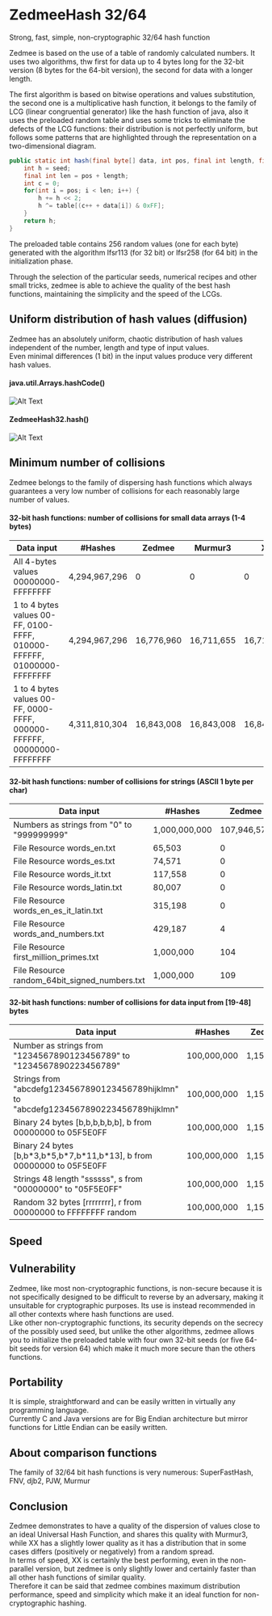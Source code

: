 # ZedmeeHash 32/64
Strong, fast, simple, non-cryptographic 32/64 hash function  

Zedmee is based on the use of a table of randomly calculated numbers. It uses two algorithms, thw first for data up to 4 bytes long for the 32-bit version (8 bytes for the 64-bit version), the second for data with a longer length.  

The first algorithm is based on bitwise operations and values substitution, the second one is a multiplicative hash function, it belongs to the family of LCG (linear congruential generator) like the hash function of java, also it uses the preloaded random table and uses some tricks to eliminate the defects of the LCG functions: their distribution is not perfectly uniform, but follows some patterns that are highlighted through the representation on a two-dimensional diagram.  

```java
public static int hash(final byte[] data, int pos, final int length, final int seed, final int[] table) {
	int h = seed;
	final int len = pos + length;
	int c = 0;
	for(int i = pos; i < len; i++) {
		h += h << 2; 
		h ^= table[(c++ + data[i]) & 0xFF];
	}
	return h;
}
```
  
The preloaded table contains 256 random values (one for each byte) generated with the algorithm lfsr113 (for 32 bit) or lfsr258 (for 64 bit) in the initialization phase.  

Through the selection of the particular seeds, numerical recipes and other small tricks, zedmee is able to achieve the quality of the best hash functions, maintaining the simplicity and the speed of the LCGs.  

## Uniform distribution of hash values (diffusion)
Zedmee has an absolutely uniform, chaotic distribution of hash values independent of the number, length and type of input values.  
Even minimal differences (1 bit) in the input values produce very different hash values.  

#### java.util.Arrays.hashCode()
![Alt Text](https://raw.githubusercontent.com/matteo65/ZedmeeHash/main/Resource/java_hash.png)
  
#### ZedmeeHash32.hash()
![Alt Text](https://raw.githubusercontent.com/matteo65/ZedmeeHash/main/Resource/zmh_distributions.png)

## Minimum number of collisions
Zedmee belongs to the family of dispersing hash functions which always guarantees a very low number of collisions for each reasonably large number of values.  

#### 32-bit hash functions: number of collisions for small data arrays (1-4 bytes)

Data input                                                            |   #Hashes   |  Zedmee  | Murmur3|    XX  |  Rabin
--------------------------------------------------------------------- |-------------|----------|--------|--------|--------
All 4-bytes values 00000000-FFFFFFFF                                  |4,294,967,296|         0|       0|       0|      0
1 to 4 bytes values 00-FF, 0100-FFFF, 010000-FFFFFF, 01000000-FFFFFFFF|4,294,967,296|16,776,960|16,711,655|16,711,713| 0
1 to 4 bytes values 00-FF, 0000-FFFF, 000000-FFFFFF, 00000000-FFFFFFFF|4,311,810,304|16,843,008|16,843,008|16,843,008|16,843,008

#### 32-bit hash functions: number of collisions for strings (ASCII 1 byte per char)

Data input                                                  |   #Hashes   | Zedmee | Murmur3 |   XX   |  Rabin
------------------------------------------------------------|-------------|--------|---------|--------|---------
Numbers as strings from "0" to "999999999"                  |1,000,000,000|107,946,574|107,822,463|110,287,893|365,950,432
File Resource words_en.txt                                  |    65,503   |       0|        0|       0|      14
File Resource words_es.txt                                  |    74,571   |       0|        2|       0|      38
File Resource words_it.txt                                  |   117,558   |       0|        0|       2|      28
File Resource words_latin.txt                               |    80,007   |       0|        1|       1|      34
File Resource words_en_es_it_latin.txt                      |   315,198   |       0|        9|       9|     271
File Resource words_and_numbers.txt                         |   429,187   |       4|       20|      19|     251
File Resource first_million_primes.txt                      |   1,000,000 |     104|      118|      85|       0
File Resource random_64bit_signed_numbers.txt               |   1,000,000 |     109|      110|     143|     122

#### 32-bit hash functions: number of collisions for data input from [19-48] bytes

Data input                                                                             | #Hashes   |  Zedmee   | Murmur3  |     XX   | Rabin
---------------------------------------------------------------------------------------|-----------|-----------|----------|----------|----------
Number as strings from "1234567890123456789" to "1234567890223456789"                  |100,000,000| 1,152,470 | 1,155,789|   808,693|         0      
Strings from "abcdefg1234567890123456789hijklmn" to "abcdefg1234567890223456789hijklmn"|100,000,000| 1,153,146 | 1,152,600| 1,037,151|         0  
Binary 24 bytes [b,b,b,b,b,b], b from 00000000 to 05F5E0FF                             |100,000,000| 1,156,639 | 1,154,653| 1,411,483|         0
Binary 24 bytes [b,b\*3,b\*5,b\*7,b\*11,b\*13], b from 00000000 to 05F5E0FF            |100,000,000| 1,155,495 | 1,154,542| 1,160,003| 1,150,862
Strings 48 length "ssssss", s from "00000000" to "05F5E0FF"                            |100,000,000| 1,156,397 | 1,156,254| 1,155,854|22,595,936
Random 32 bytes [rrrrrrrr], r from 00000000 to FFFFFFFF random                         |100,000,000| 1,153,728 | 1,156,450| 1,154,307| 1,156,219


## Speed


## Vulnerability
Zedmee, like most non-cryptographic functions, is non-secure because it is not specifically designed to be difficult to reverse by an adversary, making it unsuitable for cryptographic purposes. Its use is instead recommended in all other contexts where hash functions are used.  
Like other non-cryptographic functions, its security depends on the secrecy of the possibly used seed, but unlike the other algorithms, zedmee allows you to initialize the preloaded table with four own 32-bit seeds (or five 64-bit seeds for version 64) which make it much more secure than the others functions.  

## Portability
It is simple, straightforward and can be easily written in virtually any programming language.  
Currently C and Java versions are for Big Endian architecture but mirror functions for Little Endian can be easily written.  

## About comparison functions
The family of 32/64 bit hash functions is very numerous: SuperFastHash, FNV, djb2, PJW, Murmur

## Conclusion
Zedmee demonstrates to have a quality of the dispersion of values close to an ideal Universal Hash Function, and shares this quality with Murmur3, while XX has a slightly lower quality as it has a distribution that in some cases differs (positively or negatively) from a random spread.  
In terms of speed, XX is certainly the best performing, even in the non-parallel version, but zedmee is only slightly lower and certainly faster than all other hash functions of similar quality.  
Therefore it can be said that zedmee combines maximum distribution performance, speed and simplicity which make it an ideal function for non-cryptographic hashing.  
